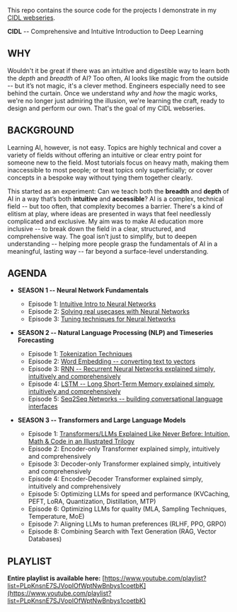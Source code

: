 This repo contains the source code for the projects I demonstrate in my [CIDL webseries](https://www.youtube.com/playlist?list=PLpKnsnE7SJVopIOfWptNwBnbys1coetbK).

**CIDL** -- Comprehensive and Intuitive Introduction to Deep Learning

## WHY

Wouldn't it be great if there was an intuitive and digestible way to learn both the *depth* and *breadth* of AI? Too often, AI looks like magic from the outside -- but it’s not magic, it's a clever method. Engineers especially need to see behind the curtain. Once we understand *why* and *how* the magic works, we're no longer just admiring the illusion, we're learning the craft, ready to design and perform our own. That's the goal of my CIDL webseries.

## BACKGROUND

Learning AI, however, is not easy. Topics are highly technical and cover a variety of fields without offering an intuitive or clear entry point for someone new to the field. Most tutorials focus on heavy math, making them inaccessible to most people; or treat topics only superficially; or cover concepts in a bespoke way without tying them together clearly. 

This started as an experiment: Can we teach both the **breadth** and **depth** of AI in a way that’s both **intuitive** and **accessible**? AI is a complex, technical field -- but too often, that complexity becomes a barrier. There's a kind of elitism at play, where ideas are presented in ways that feel needlessly complicated and exclusive. My aim was to make AI education more inclusive -- to break down the field in a clear, structured, and comprehensive way. The goal isn’t just to simplify, but to deepen understanding -- helping more people grasp the fundamentals of AI in a meaningful, lasting way -- far beyond a surface-level understanding.

## AGENDA

- **SEASON 1 -- Neural Network Fundamentals**
  - Episode 1: [Intuitive Intro to Neural Networks](https://youtu.be/os5by3jKUvc)
  - Episode 2: [Solving real usecases with Neural Networks](https://youtu.be/CQTCS8SO8bs)
  - Episode 3: [Tuning techniques for Neural Networks](https://youtu.be/_JWcxDN8BkQ)

- **SEASON 2 -- Natural Language Processing (NLP) and Timeseries Forecasting**
  - Episode 1: [Tokenization Techniques](https://youtu.be/Oy48ZLHAUg0)
  - Episode 2: [Word Embedding -- converting text to vectors](https://youtu.be/8jqqE8XG5T0)
  - Episode 3: [RNN -- Recurrent Neural Networks explained simply, intuitively and comprehensively](https://youtu.be/VuzcUsg0GVs)
  - Episode 4: [LSTM -- Long Short-Term Memory explained simply, intuitively and comprehensively](https://youtu.be/IVTZ-v4qURY)
  - Episode 5: [Seq2Seq Networks -- building conversational language interfaces](https://www.youtube.com/watch?v=eTknarEWVm8)

- **SEASON 3 -- Transformers and Large Language Models**
  - Episode 1: [Transformers/LLMs Explained Like Never Before: Intuition, Math & Code in an Illustrated Trilogy](https://youtu.be/6jyL6NB3_LI)
  - Episode 2: Encoder-only Transformer explained simply, intuitively and comprehensively
  - Episode 3: Decoder-only Transformer explained simply, intuitively and comprehensively
  - Episode 4: Encoder-Decoder Transformer explained simply, intuitively and comprehensively
  - Episode 5: Optimizing LLMs for speed and performance (KVCaching, PEFT, LoRA, Quantization, Distillation, MTP)
  - Episode 6: Optimizing LLMs for quality (MLA, Sampling Techniques, Temperature, MoE)
  - Episode 7: Aligning LLMs to human preferences (RLHF, PPO, GRPO)
  - Episode 8: Combining Search with Text Generation (RAG, Vector Databases)

## PLAYLIST

**Entire playlist is available here:** [https://www.youtube.com/playlist?list=PLpKnsnE7SJVopIOfWptNwBnbys1coetbK](https://www.youtube.com/playlist?list=PLpKnsnE7SJVopIOfWptNwBnbys1coetbK)
